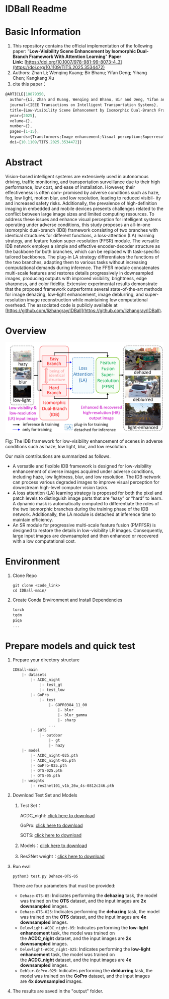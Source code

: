 # IDBall Readme

# **Basic Information**

1. This repository contains the official implementation of the following paper: "**Low-Visibility Scene Enhancement by Isomorphic Dual-Branch Framework With Attention Learning**" **Paper Link:** [https://doi.org/10.1007/978-981-99-8073-4_3](https://doi.org/10.1109/TITS.2025.3534472)
2. Authors: Zhan Li; Wenqing Kuang; Bir Bhanu; Yifan Deng; Yihang Chen; Kangkang Xu
3. cite this paper：

```jsx
@ARTICLE{10879350,
  author={Li, Zhan and Kuang, Wenqing and Bhanu, Bir and Deng, Yifan and Chen, Yihang and Xu, Kangkang},
  journal={IEEE Transactions on Intelligent Transportation Systems}, 
  title={Low-Visibility Scene Enhancement by Isomorphic Dual-Branch Framework With Attention Learning}, 
  year={2025},
  volume={},
  number={},
  pages={1-15},
  keywords={Transformers;Image enhancement;Visual perception;Superresolution;Image reconstruction;Degradation;Electronic mail;Transportation;Training;Strips;Deep learning;image enhancement;intelligent transportation systems;super resolution;visual perception},
  doi={10.1109/TITS.2025.3534472}}

```

# **Abstract**

Vision-based intelligent systems are extensively used in autonomous driving, traffic monitoring, and transportation surveillance due to their high performance, low cost, and ease of installation. However, their effectiveness is often com- promised by adverse conditions such as haze, fog, low light, motion blur, and low resolution, leading to reduced visibil- ity and increased safety risks. Additionally, the prevalence of high-definition imaging in embedded and mobile devices presents challenges related to the conflict between large image sizes and limited computing resources. To address these issues and enhance visual perception for intelligent systems operating under adverse conditions, this study proposes an all-in-one isomorphic dual-branch (IDB) framework consisting of two branches with identical structures for different functions, a loss-attention (LA) learning strategy, and feature fusion super-resolution (FFSR) module. The versatile IDB network employs a simple and effective encoder-decoder structure as the backbone for both branches, which can be replaced with task-specific tailored backbones. The plug-in LA strategy differentiates the functions of the two branches, adapting them to various tasks without increasing computational demands during inference. The FFSR module concatenates multi-scale features and restores details progressively in downsampled images, producing outputs with improved visibility, brightness, edge sharpness, and color fidelity. Extensive experimental results demonstrate that the proposed framework outperforms several state-of-the-art methods for image dehazing, low-light enhancement, image deblurring, and super-resolution image reconstruction while maintaining low computational overhead. The associated code is publicly available at [https://github.com/lizhangray/IDBall](https://github.com/lizhangray/IDBall).

# **Overview**

![image.png](./assets/image.png)

Fig: The IDB framework for low-visibility enhancement of scenes in adverse conditions such as haze, low light, blur, and low resolution.

Our main contributions are summarized as follows.

- A versatile and flexible IDB framework is designed for low-visibility enhancement of diverse images acquired under adverse conditions, including haze, low lightness, blur, and low resolution. The IDB network can process various degraded images to improve visual perception for downstream high-level computer vision tasks.
- A loss attention (LA) learning strategy is proposed for both the pixel and patch levels to distinguish image parts that are “easy” or “hard” to learn. A dynamic mask is automatically computed to differentiate the roles of the two isomorphic branches during the training phase of the IDB network. Additionally, the LA module is detached at inference time to maintain efficiency.
- An SR module for progressive multi-scale feature fusion (PMFFSR) is designed to restore the details in low-visibility LR images. Consequently, large input images are downsampled and then enhanced or recovered with a low computational cost.

# **Environment**

1. Clone Repo
    
    ```
    git clone <code_link>
    cd IDBall-main/
    ```
    
2. Create Conda Environment and Install Dependencies
    
    ```jsx
    torch
    tqdm
    piqa
    ...
    ```
    

# **Prepare models and quick test**

1. Prepare your directory structure
    
    ```
    IDBall-main
        |- datasets
            |- ACDC_night
                |- test_gt
                |- test_low
            |- GoPro
                |- test
                    |- GOPR0384_11_00
                        |- blur
                        |- blur_gamma
                        |- sharp
                    ...
            |- SOTS
                |- outdoor
                    |- gt
                    |- hazy          
        |- model
            |- ACDC_night-025.pth
            |- ACDC_night-05.pth
            |- GoPro-025.pth
            |- OTS-025.pth
            |- OTS-05.pth
        |- weights
            |- res2net101_v1b_26w_4s-0812c246.pth
    ```
    
2. Download Test Set and Models
    1. Test Set：
        
        ACDC_night: [click here to download](https://drive.google.com/file/d/16oygfc3kg7ZpTfaEY74Wrpgx6_k-45HF/view?usp=sharing)
        
        GoPro: [click here to download](https://seungjunnah.github.io/Datasets/gopro.html)
        
        SOTS: [click here to download](https://sites.google.com/view/reside-dehaze-datasets/reside-v0?authuser=0)
        
    2. Models：[click here to download](https://drive.google.com/drive/folders/1iPeD7KxFmG_148YHY9YqwOF7lFzVqnza?usp=sharing)
    3. Res2Net weight：[click here to download](https://drive.google.com/drive/folders/1087h2I14YmeGZ-1eWSp-8yGgNrdoV4Yt?usp=drive_link)
    
3. Run eval
    
    ```
    python3 test.py Dehaze-OTS-05
    ```
    
    There are four parameters that must be provided:
    
    - `Dehaze-OTS-05`: Indicates performing the **dehazing** task, the model was trained on the **OTS** dataset, and the input images are **2x downsampled** images.
    - `Dehaze-OTS-025`: Indicates performing the **dehazing** task, the model was trained on the **OTS** dataset, and the input images are **4x downsampled** images.
    - `Delowlight-ACDC_night-05`: Indicates performing the **low-light enhancement** task, the model was trained on the **ACDC_night** dataset, and the input images are **2x downsampled** images.
    - `Delowlight-ACDC_night-025`: Indicates performing the **low-light enhancement** task, the model was trained on the **ACDC_night** dataset, and the input images are 4**x downsampled** images.
    - `Deblur-GoPro-025`: Indicates performing the **deblurring** task, the model was trained on the **GoPro** dataset, and the input images are **4x downsampled** images.
    
4. The results are saved in the "output" folder.